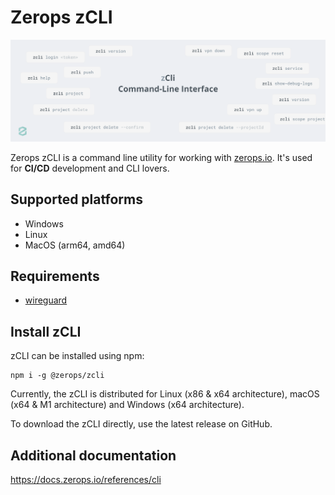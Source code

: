 # Zerops zCLI
![Zerops](https://github.com/zeropsio/recipe-shared-assets/blob/main/covers/svg/cover-zcli.svg)

Zerops zCLI is a command line utility for working with [zerops.io](https://zerops.io). It's used 
for **CI/CD** development and CLI lovers.

## Supported platforms

* Windows
* Linux
* MacOS (arm64, amd64)

## Requirements

* [wireguard](https://www.wireguard.com)

## Install zCLI
zCLI can be installed using npm:

```
npm i -g @zerops/zcli
```

Currently, the zCLI is distributed for Linux (x86 & x64 architecture), macOS (x64 & M1 architecture) and Windows (x64 architecture).

To download the zCLI directly, use the latest release on GitHub.

## Additional documentation

https://docs.zerops.io/references/cli
